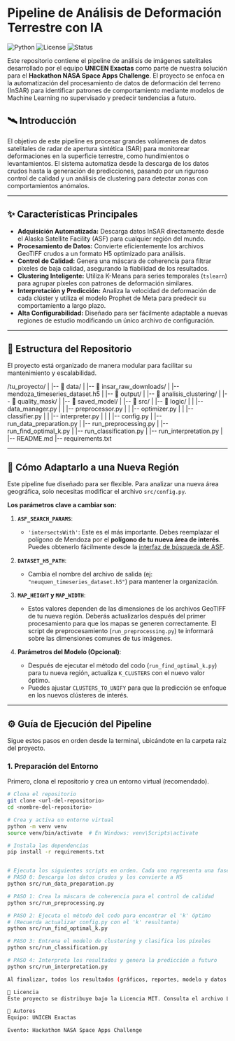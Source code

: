 # Pipeline de Análisis de Deformación Terrestre con IA

![Python](https://img.shields.io/badge/Python-3.9%2B-blue.svg)
![License](https://img.shields.io/badge/License-MIT-green.svg)
![Status](https://img.shields.io/badge/status-activo-brightgreen.svg)

Este repositorio contiene el pipeline de análisis de imágenes satelitales desarrollado por el equipo **UNICEN Exactas** como parte de nuestra solución para el **Hackathon NASA Space Apps Challenge**. El proyecto se enfoca en la automatización del procesamiento de datos de deformación del terreno (InSAR) para identificar patrones de comportamiento mediante modelos de Machine Learning no supervisado y predecir tendencias a futuro.

## 🛰️ Introducción

El objetivo de este pipeline es procesar grandes volúmenes de datos satelitales de radar de apertura sintética (SAR) para monitorear deformaciones en la superficie terrestre, como hundimientos o levantamientos. El sistema automatiza desde la descarga de los datos crudos hasta la generación de predicciones, pasando por un riguroso control de calidad y un análisis de clustering para detectar zonas con comportamientos anómalos.

---

## ✨ Características Principales

-   **Adquisición Automatizada:** Descarga datos InSAR directamente desde el Alaska Satellite Facility (ASF) para cualquier región del mundo.
-   **Procesamiento de Datos:** Convierte eficientemente los archivos GeoTIFF crudos a un formato H5 optimizado para análisis.
-   **Control de Calidad:** Genera una máscara de coherencia para filtrar píxeles de baja calidad, asegurando la fiabilidad de los resultados.
-   **Clustering Inteligente:** Utiliza K-Means para series temporales (`tslearn`) para agrupar píxeles con patrones de deformación similares.
-   **Interpretación y Predicción:** Analiza la velocidad de deformación de cada clúster y utiliza el modelo Prophet de Meta para predecir su comportamiento a largo plazo.
-   **Alta Configurabilidad:** Diseñado para ser fácilmente adaptable a nuevas regiones de estudio modificando un único archivo de configuración.

---

## 📂 Estructura del Repositorio

El proyecto está organizado de manera modular para facilitar su mantenimiento y escalabilidad.

/tu_proyecto/
|
|-- 📂 data/
|   |-- 📂 insar_raw_downloads/
|   |-- mendoza_timeseries_dataset.h5
|
|-- 📂 output/
|   |-- 📂 analisis_clustering/
|   |-- 📂 quality_mask/
|   |-- 📂 saved_model/
|
|-- 📂 src/
|   |-- 📂 logic/
|   |   |-- data_manager.py
|   |   |-- preprocessor.py
|   |   |-- optimizer.py
|   |   |-- classifier.py
|   |   |-- interpreter.py
|   |
|   |-- config.py
|   |-- run_data_preparation.py
|   |-- run_preprocessing.py
|   |-- run_find_optimal_k.py
|   |-- run_classification.py
|   |-- run_interpretation.py
|
|-- README.md
|-- requirements.txt

---

## 🔧 Cómo Adaptarlo a una Nueva Región

Este pipeline fue diseñado para ser flexible. Para analizar una nueva área geográfica, solo necesitas modificar el archivo `src/config.py`.

**Los parámetros clave a cambiar son:**

1.  **`ASF_SEARCH_PARAMS`**:
    -   `'intersectsWith'`: Este es el más importante. Debes reemplazar el polígono de Mendoza por el **polígono de tu nueva área de interés**. Puedes obtenerlo fácilmente desde la [interfaz de búsqueda de ASF](https://search.asf.alaska.edu/).

2.  **`DATASET_H5_PATH`**:
    -   Cambia el nombre del archivo de salida (ej: `"neuquen_timeseries_dataset.h5"`) para mantener la organización.

3.  **`MAP_HEIGHT` y `MAP_WIDTH`**:
    -   Estos valores dependen de las dimensiones de los archivos GeoTIFF de tu nueva región. Deberás actualizarlos después del primer procesamiento para que los mapas se generen correctamente. El script de preprocesamiento (`run_preprocessing.py`) te informará sobre las dimensiones comunes de tus imágenes.

4.  **Parámetros del Modelo (Opcional)**:
    -   Después de ejecutar el método del codo (`run_find_optimal_k.py`) para tu nueva región, actualiza `K_CLUSTERS` con el nuevo valor óptimo.
    -   Puedes ajustar `CLUSTERS_TO_UNIFY` para que la predicción se enfoque en los nuevos clústeres de interés.

---

## ⚙️ Guía de Ejecución del Pipeline

Sigue estos pasos en orden desde la terminal, ubicándote en la carpeta raíz del proyecto.

### 1. Preparación del Entorno
Primero, clona el repositorio y crea un entorno virtual (recomendado).

```bash
# Clona el repositorio
git clone <url-del-repositorio>
cd <nombre-del-repositorio>

# Crea y activa un entorno virtual
python -m venv venv
source venv/bin/activate  # En Windows: venv\Scripts\activate

# Instala las dependencias
pip install -r requirements.txt


# Ejecuta los siguientes scripts en orden. Cada uno representa una fase del análisis.
# PASO 0: Descarga los datos crudos y los convierte a H5
python src/run_data_preparation.py

# PASO 1: Crea la máscara de coherencia para el control de calidad
python src/run_preprocessing.py

# PASO 2: Ejecuta el método del codo para encontrar el 'k' óptimo
# (Recuerda actualizar config.py con el 'k' resultante)
python src/run_find_optimal_k.py

# PASO 3: Entrena el modelo de clustering y clasifica los píxeles
python src/run_classification.py

# PASO 4: Interpreta los resultados y genera la predicción a futuro
python src/run_interpretation.py

Al finalizar, todos los resultados (gráficos, reportes, modelo y datos procesados) estarán disponibles en la carpeta output/.

📄 Licencia
Este proyecto se distribuye bajo la Licencia MIT. Consulta el archivo LICENSE para más detalles.

👥 Autores
Equipo: UNICEN Exactas

Evento: Hackathon NASA Space Apps Challenge
